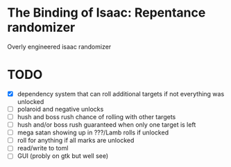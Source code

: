 # The Binding of Isaac: Repentance randomizer
Overly engineered isaac randomizer



# TODO
- [x] dependency system that can roll additional targets if not everything was unlocked
- [ ] polaroid and negative unlocks
- [ ] hush and boss rush chance of rolling with other targets
- [ ] hush and/or boss rush guaranteed when only one target is left
- [ ] mega satan showing up in ???/Lamb rolls if unlocked
- [ ] roll for anything if all marks are unlocked
- [ ] read/write to toml
- [ ] GUI (probly on gtk but well see)

